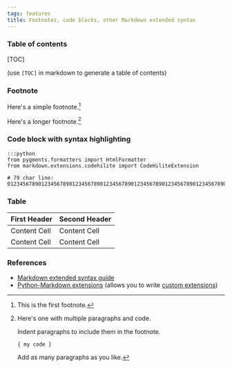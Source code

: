 ```yaml
---
tags: features
title: Footnotes, code blocks, other Markdown extended syntax
---
```


### Table of contents

[TOC]

(use `[TOC]` in markdown to generate a table of contents)

### Footnote

Here's a simple footnote.[^1]

Here's a longer footnote.[^bignote]

### Code block with syntax highlighting

```
:::python
from pygments.formatters import HtmlFormatter
from markdown.extensions.codehilite import CodeHiliteExtension

# 79 char line:
0123456789012345678901234567890123456789012345678901234567890123456789012345678
```

### Table

First Header  | Second Header
------------- | -------------
Content Cell  | Content Cell
Content Cell  | Content Cell

### References

- [Markdown extended syntax guide](https://www.markdownguide.org/extended-syntax/)
- [Python-Markdown extensions](https://python-markdown.github.io/extensions/) (allows you to write [custom extensions](https://python-markdown.github.io/extensions/api/))


[^1]: This is the first footnote.

[^bignote]: Here's one with multiple paragraphs and code.

    Indent paragraphs to include them in the footnote.

    `{ my code }`

    Add as many paragraphs as you like.
